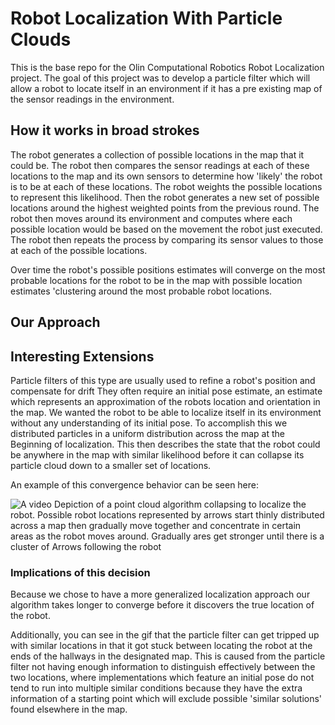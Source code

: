 # Robot Localization With Particle Clouds
This is the base repo for the Olin Computational Robotics Robot Localization project. The goal of this project was to develop a particle filter which will allow a robot to locate itself in an environment if it has a pre existing map of the sensor readings in the environment.
## How it works in broad strokes
The robot generates a collection of possible locations in the map that it could be. The robot then compares the sensor readings at each of these locations to the map and its own sensors to determine how 'likely' the robot is to be at each of these locations. The robot weights the possible locations to represent this likelihood. Then the robot generates a new set of possible locations around the highest weighted points from the previous round. The robot then moves around its environment and computes where each possible location would be based on the movement the robot just executed. The robot then repeats the process by comparing its sensor values to those at each of the possible locations.

Over time the robot's possible positions estimates will converge on the most probable locations for the robot to be in the map with possible location estimates 'clustering around the most probable robot locations.

## Our Approach

## Interesting Extensions
Particle filters of this type are usually used to refine a robot's position and compensate for drift They often require an initial pose estimate, an estimate which represents an approximation of the robots location and orientation in the map. We wanted the robot to be able to localize itself in its environment without any understanding of its initial pose. To accomplish this we distributed particles in a uniform distribution across the map at the Beginning of localization. This then describes the state that the robot could be anywhere in the map with similar likelihood before it can collapse its particle cloud down to a smaller set of locations. 


An example of this convergence behavior can be seen here: 

![A video Depiction of a point cloud algorithm collapsing to localize the robot. Possible robot locations represented by arrows start thinly distributed across a map then gradually move together and concentrate in certain areas as the robot moves around. Gradually ares get stronger until there is a cluster of Arrows following the robot](robot_localizer/gifs/ac109_1_test.gif)

### Implications of this decision
Because we chose to have a more generalized localization approach our algorithm takes longer to converge before it discovers the true location of the robot.

Additionally, you can see in the gif that the particle filter can get tripped up with similar locations in that it got stuck between locating the robot at the ends of the hallways in the designated map. This is caused from the particle filter not having enough information to distinguish effectively between the two locations, where implementations which feature an initial pose do not tend to run into multiple similar conditions because they have the extra information of a starting point which will exclude possible 'similar solutions' found elsewhere in the map.
